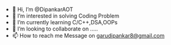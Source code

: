 - 👋 Hi, I’m @DipankarAOT
- 👀 I’m interested in solving Coding Problem
- 🌱 I’m currently learning C/C++,DSA,OOPs
- 💞️ I’m looking to collaborate on .....
- 📫 How to reach me Message on garudipankar8@gmail.com

<!---
DipankarAOT/DipankarAOT is a ✨ special ✨ repository because its `README.md` (this file) appears on your GitHub profile.
You can click the Preview link to take a look at your changes.
--->
